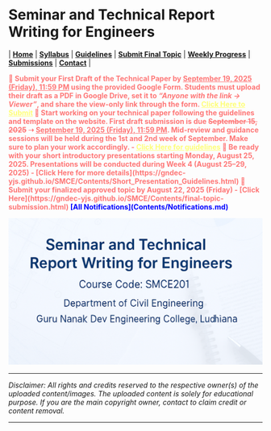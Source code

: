 # Seminar and Technical Report Writing for Engineers

| **[Home](README.md)** | **[Syllabus](Contents/Syllabus.md)** | **[Guidelines](Contents/Guidelines.md)** | **[Submit Final Topic](Contents/final-topic-submission.md)** | **[Weekly Progress](Contents/Weekly_2025.md)** | **[Submissions](Contents/Submissions_2025.md)** | **[Contact](Contents/Contact.md)** |  

<span style="color:red; font-weight:bold; animation: blinker 1s linear infinite;">
🚨 Submit your First Draft of the Technical Paper by <u>September 19, 2025 (Friday), 11:59 PM</u> using the provided Google Form. 
Students must upload their draft as a PDF in Google Drive, set it to <i>“Anyone with the link → Viewer”</i>, and share the view-only link through the form.  
<a href="https://docs.google.com/forms/d/e/1FAIpQLSf4ec3DmW6GFLqhlKH8nIDbc-_ylny2JpvwzqrK_HSvWwwsFw/viewform?usp=sharing&ouid=101221929860157528159" style="color:yellow;">Click Here to Submit</a>
</span>

<span style="color:red; font-weight:bold; animation: blinker 1s linear infinite;">
📢 Start working on your technical paper following the guidelines and template on the website. First draft submission is due <s>September 15, 2025</s> ➝ <u>September 19, 2025 (Friday), 11:59 PM</u>. Mid-review and guidance sessions will be held during the 1st and 2nd week of September. Make sure to plan your work accordingly. - <a href="https://gndec-yjs.github.io/SMCE/Contents/Technical_Paper_Guidelines.html" style="color:yellow;">Click Here for guidelines</a>
</span>

<span style="color:red; font-weight:bold; animation: blinker 1s linear infinite;">
📢 Be ready with your short introductory presentations starting Monday, August 25, 2025. Presentations will be conducted during Week 4 (August 25–29, 2025) - [Click Here for more details](https://gndec-yjs.github.io/SMCE/Contents/Short_Presentation_Guidelines.html)
</span>  

<span style="color:red; font-weight:bold; animation: blinker 1s linear infinite;">
🚨 Submit your finalized approved topic by August 22, 2025 (Friday) - [Click Here](https://gndec-yjs.github.io/SMCE/Contents/final-topic-submission.html)
</span>

<style>
@keyframes blinker {
  50% { opacity: 0; }
}
</style>  

<span style="color:blue; font-weight:bold;">
  <span class="flash">[All Notifications](Contents/Notifications.md)</span>
</span>



![SMCE](Contents/Images/SMCE.png)

---

*Disclaimer: All rights and credits reserved to the respective owner(s) of the uploaded content/images. The uploaded content is solely for educational purpose. If you are the main copyright owner, contact to claim credit or content removal.*

---



